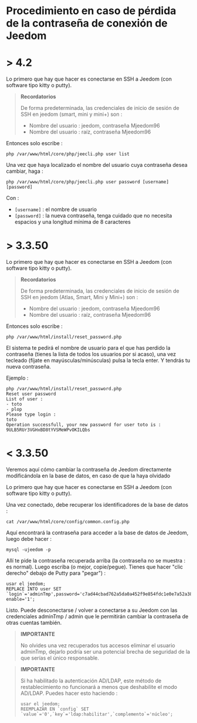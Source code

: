 # Procedimiento en caso de pérdida de la contraseña de conexión de Jeedom

# > 4.2

Lo primero que hay que hacer es conectarse en SSH a Jeedom (con software tipo kitty o putty).

>**Recordatorios**
>
>De forma predeterminada, las credenciales de inicio de sesión de SSH en jeedom (smart, mini y mini+) son :
>- Nombre del usuario : jeedom, contraseña Mjeedom96
>- Nombre del usuario : raíz, contraseña Mjeedom96

Entonces solo escribe :

````
php /var/www/html/core/php/jeecli.php user list
````

Una vez que haya localizado el nombre del usuario cuya contraseña desea cambiar, haga : 

````
php /var/www/html/core/php/jeecli.php user password [username] [password]
````

Con : 
- ``[username]`` : el nombre de usuario
- ``[password]`` : la nueva contraseña, tenga cuidado que no necesita espacios y una longitud mínima de 8 caracteres

# > 3.3.50

Lo primero que hay que hacer es conectarse en SSH a Jeedom (con software tipo kitty o putty).

>**Recordatorios**
>
>De forma predeterminada, las credenciales de inicio de sesión de SSH en jeedom (Atlas, Smart, Mini y Mini+) son :
>- Nombre del usuario : jeedom, contraseña Mjeedom96
>- Nombre del usuario : raíz, contraseña Mjeedom96

Entonces solo escribe :

````
php /var/www/html/install/reset_password.php
````

El sistema te pedirá el nombre de usuario para el que has perdido la contraseña (tienes la lista de todos los usuarios por si acaso), una vez tecleado (fíjate en mayúsculas/minúsculas) pulsa la tecla enter. Y tendrás tu nueva contraseña.

Ejemplo :

````
php /var/www/html/install/reset_password.php
Reset user password
List of user :
- toto
- plop
Please type login :
toto
Operation successfull, your new password for user toto is : 9ULB5RUr3VGHxBD8tYVSMeWPvOKILQbs
````

# < 3.3.50

Veremos aquí cómo cambiar la contraseña de Jeedom directamente modificándola en la base de datos, en caso de que la haya olvidado

Lo primero que hay que hacer es conectarse en SSH a Jeedom (con software tipo kitty o putty).

Una vez conectado, debe recuperar los identificadores de la base de datos :

````
cat /var/www/html/core/config/common.config.php
````

Aquí encontrará la contraseña para acceder a la base de datos de Jeedom, luego debe hacer :

````
mysql -ujeedom -p
````

Allí te pide la contraseña recuperada arriba (la contraseña no se muestra : es normal). Luego escriba (o mejor, copie/pegue). Tienes que hacer "clic derecho" debajo de Putty para "pegar") :

````
usar el jeedom;
REPLACE INTO user SET `login`='adminTmp',password='c7ad44cbad762a5da0a452f9e854fdc1e0e7a52a38015f23f3eab1d80b931dd472634dfac71cd34ebc35d16ab7fb8a90c81f975113d6c7538dc69dd8de9077ec',profils='admin', enable='1';
````

Listo. Puede desconectarse / volver a conectarse a su Jeedom con las credenciales adminTmp / admin que le permitirán cambiar la contraseña de otras cuentas también.

>**IMPORTANTE**
>
>No olvides una vez recuperados tus accesos eliminar el usuario adminTmp, dejarlo podría ser una potencial brecha de seguridad de la que serías el único responsable.

>**IMPORTANTE**
>
> Si ha habilitado la autenticación AD/LDAP, este método de restablecimiento no funcionará a menos que deshabilite el modo AD/LDAP. Puedes hacer esto haciendo :
>````
>usar el jeedom;
>REEMPLAZAR EN `config` SET `value`='0',`key`='ldap:habilitar',`complemento`='núcleo';
>````
